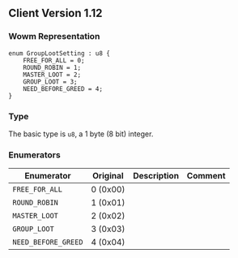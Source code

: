 ## Client Version 1.12

### Wowm Representation
```rust,ignore
enum GroupLootSetting : u8 {
    FREE_FOR_ALL = 0;    
    ROUND_ROBIN = 1;    
    MASTER_LOOT = 2;    
    GROUP_LOOT = 3;    
    NEED_BEFORE_GREED = 4;    
}
```
### Type
The basic type is `u8`, a 1 byte (8 bit) integer.
### Enumerators
| Enumerator | Original  | Description | Comment |
| --------- | -------- | ----------- | ------- |
| `FREE_FOR_ALL` | 0 (0x00) |  |  |
| `ROUND_ROBIN` | 1 (0x01) |  |  |
| `MASTER_LOOT` | 2 (0x02) |  |  |
| `GROUP_LOOT` | 3 (0x03) |  |  |
| `NEED_BEFORE_GREED` | 4 (0x04) |  |  |
